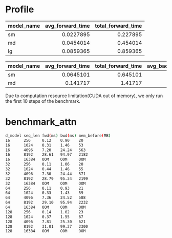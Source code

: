 # Profile 

| model_name   |   avg_forward_time |   total_forward_time |
|:-------------|-------------------:|---------------------:|
| sm           |          0.0227895 |             0.227895 |
| md           |          0.0454014 |             0.454014 |
| lg           |          0.0859365 |             0.859365 |

| model_name   |   avg_forward_time |   total_forward_time |   avg_backward_time |   total_backward_time |   avg_total_time |
|:-------------|-------------------:|---------------------:|--------------------:|----------------------:|-----------------:|
| sm           |          0.0645101 |             0.645101 |           0.0420522 |              0.420522 |        0.0645101 |
| md           |          0.141717  |             1.41717  |           0.0964797 |              0.964797 |        0.141717  |

Due to computation resource limitation(CUDA out of memory), we only run the first 10 steps of the benchmark.

# benchmark_attn
```bash
d_model seq_len fwd(ms) bwd(ms) mem_before(MB)
16      256     0.12    0.90    20
16      1024    0.31    1.46    53
16      4096    7.20    24.24   563
16      8192    28.61   94.97   2182
16      16384   OOM     OOM     OOM
32      256     0.11    1.06    20
32      1024    0.44    1.46    55
32      4096    7.30    24.44   571
32      8192    28.79   95.34   2199
32      16384   OOM     OOM     OOM
64      256     0.11    0.93    21
64      1024    0.33    1.43    59
64      4096    7.36    24.52   588
64      8192    29.10   95.94   2232
64      16384   OOM     OOM     OOM
128     256     0.14    1.02    23
128     1024    0.37    1.55    67
128     4096    7.81    25.30   621
128     8192    31.01   99.37   2300
128     16384   OOM     OOM     OOM
```

# 